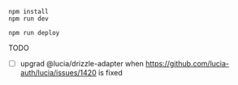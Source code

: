 ```
npm install
npm run dev
```

```
npm run deploy
```

TODO

- [ ] upgrad @lucia/drizzle-adapter when https://github.com/lucia-auth/lucia/issues/1420 is fixed
